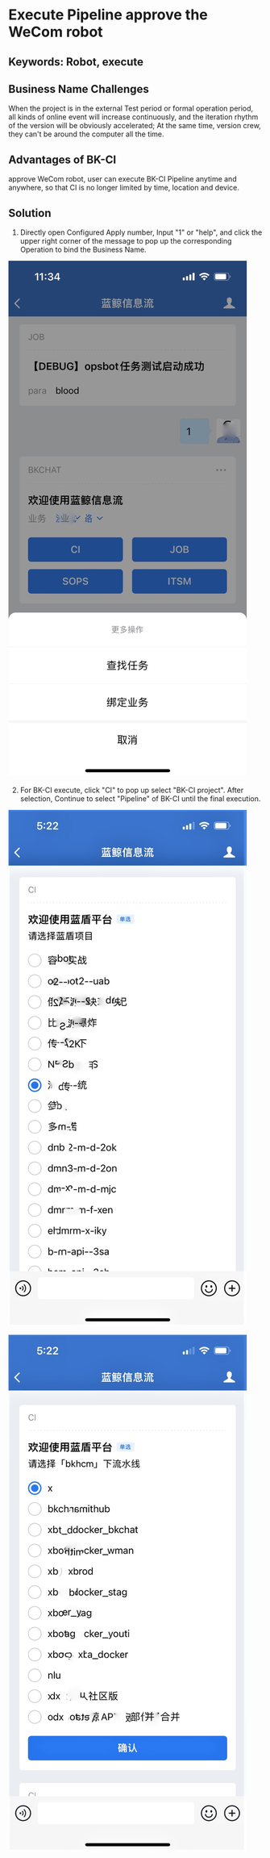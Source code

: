  # Execute Pipeline approve the WeCom robot 


 ## Keywords: Robot, execute 

 ## Business Name Challenges 

 When the project is in the external Test period or formal operation period, all kinds of online event will increase continuously, and the iteration rhythm of the version will be obviously accelerated; At the same time, version crew, they can't be around the computer all the time. 

 ## Advantages of BK-CI 

 approve WeCom robot, user can execute BK-CI Pipeline anytime and anywhere, so that CI is no longer limited by time, location and device. 

 ## Solution 

 1. Directly open Configured Apply number, Input "1" or "help", and click the upper right corner of the message to pop up the corresponding Operation to bind the Business Name. 

 ![&#x56FE;1](../../../assets/scene-wechat-robot-exe-a.png) 

 2. For BK-CI execute, click "CI" to pop up select "BK-CI project". After selection, Continue to select "Pipeline" of BK-CI until the final execution. 

 ![&#x56FE;1](../../../assets/scene-wechat-robot-exe-b.png) 

 ![&#x56FE;1](../../../assets/scene-wechat-robot-exe-c.png) 